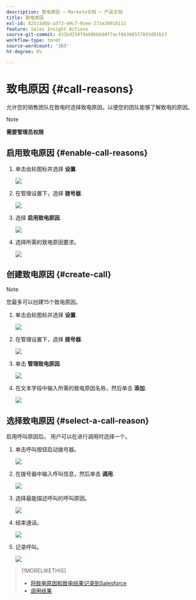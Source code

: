 ```yaml
---
description: 致电原因 — Marketo文档 — 产品文档
title: 致电原因
exl-id: 82533d6b-a373-49c7-9cee-271e36916111
feature: Sales Insight Actions
source-git-commit: 431bd258f9a68bbb9df7acf043085578d3d91b1f
workflow-type: tm+mt
source-wordcount: '163'
ht-degree: 0%

---
```


# 致电原因 {#call-reasons}

允许您的销售团队在致电时选择致电原因，以便您的团队能够了解致电的原因。

>[!NOTE]
>
>**需要管理员权限**

## 启用致电原因 {#enable-call-reasons}

1. 单击齿轮图标并选择 **设置**.

   ![](assets/call-reasons-1.png)

1. 在管理设置下，选择 **拨号器**.

   ![](assets/call-reasons-2.png)

1. 选择 **启用致电原因**.

   ![](assets/call-reasons-3.png)

1. 选择所需的致电原因要求。

   ![](assets/call-reasons-4.png)

## 创建致电原因 {#create-call}

>[!NOTE]
>
>您最多可以创建15个致电原因。

1. 单击齿轮图标并选择 **设置**.

   ![](assets/call-reasons-5.png)

1. 在管理设置下，选择 **拨号器**.

   ![](assets/call-reasons-6.png)

1. 单击 **管理致电原因**.

   ![](assets/call-reasons-7.png)

1. 在文本字段中输入所需的致电原因名称，然后单击 **添加**.

   ![](assets/call-reasons-8.png)

## 选择致电原因 {#select-a-call-reason}

启用呼叫原因后。 用户可以在进行调用时选择一个。

1. 单击呼叫按钮启动拨号器。

   ![](assets/call-reasons-9.png)

1. 在拨号器中输入呼叫信息，然后单击 **调用**.

   ![](assets/call-reasons-10.png)

1. 选择最能描述呼叫的呼叫原因。

   ![](assets/call-reasons-11.png)

1. 结束通话。

   ![](assets/call-reasons-12.png)

1. 记录呼叫。

   ![](assets/call-reasons-13.png)

>[!MORELIKETHIS]
>
>* [将致电原因和致电结果记录到Salesforce](/help/marketo/product-docs/marketo-sales-insight/actions/phone/log-call-reasons-and-call-outcomes-to-salesforce.md)
>* [调用结果](/help/marketo/product-docs/marketo-sales-insight/actions/phone/call-outcomes.md)

